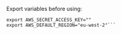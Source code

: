 Export variables before using:

```export AWS_ACCESS_KEY_ID=""
export AWS_SECRET_ACCESS_KEY=""
export AWS_DEFAULT_REGION="eu-west-2"```
